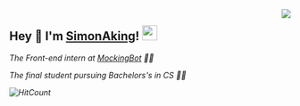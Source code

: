 <img align="right" src="https://github-readme-stats.vercel.app/api?username=Tomotoes&show_icons=true&hide_border=true&icon_color=586069&title_color=a0a9af">
<h2>  Hey 👋 I'm <a href="https://tomotoes.com" target="_blank">SimonAking</a>! <img src="https://user-images.githubusercontent.com/5679180/79618120-0daffb80-80be-11ea-819e-d2b0fa904d07.gif" width="27px"></h2>
<p><em>The Front-end intern at <a href="https://mockingbot.com" target="_blank">MockingBot</a>  👨‍💻</p>
<p>The final student pursuing Bachelors's in CS  👨‍🎓</p>

![HitCount](http://hits.dwyl.com/Tomotoes/Tomotoes/Tomotoes.svg)

